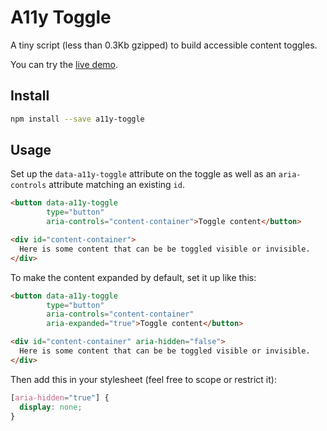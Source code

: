 # A11y Toggle

A tiny script (less than 0.3Kb gzipped) to build accessible content toggles.

You can try the [live demo](http://edenspiekermann.github.io/a11y-toggle/).


## Install

```sh
npm install --save a11y-toggle
```

## Usage

Set up the `data-a11y-toggle` attribute on the toggle as well as an `aria-controls` attribute matching an existing `id`. 

```html
<button data-a11y-toggle
        type="button"
        aria-controls="content-container">Toggle content</button>

<div id="content-container">
  Here is some content that can be be toggled visible or invisible.
</div>
```

To make the content expanded by default, set it up like this:

```html
<button data-a11y-toggle
        type="button"
        aria-controls="content-container"
        aria-expanded="true">Toggle content</button>

<div id="content-container" aria-hidden="false">
  Here is some content that can be be toggled visible or invisible.
</div>
```

Then add this in your stylesheet (feel free to scope or restrict it):

```css
[aria-hidden="true"] {
  display: none;
}
```
